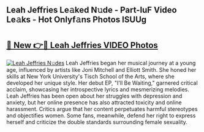 ## Leah Jeffries Le𝚊ked N𝚞de - Part-IuF Video Le𝚊ks - Hot Onlyf𝚊ns Photos ISUUg

# <h2><a href="http://ab55327.deff.icu/?id=Leah+Jeffries">🔗 New 👉🔴 Leah Jeffries VIDEO Photos</a></h2>

[![Leah Jeffries N𝚞des](https://i.imgur.com/rIISA9y.gif)](http://ab55327.deff.icu/?id=Leah+Jeffries)
Leah Jeffries began her musical journey at a young age, influenced by artists like Joni Mitchell and Elliott Smith. She honed her skills at New York University's Tisch School of the Arts, where she developed her unique style. Her debut EP, "I'll Be Waiting," garnered critical acclaim, showcasing her introspective lyrics and mesmerizing melodies. Leah Jeffries has been open about her struggles with depression and anxiety, but her online presence has also attracted toxicity and online harassment. Critics argue that her content perpetuates harmful stereotypes and objectifies women. Some fans, meanwhile, defend her right to express herself and criticize the double standards surrounding female sexuality.
